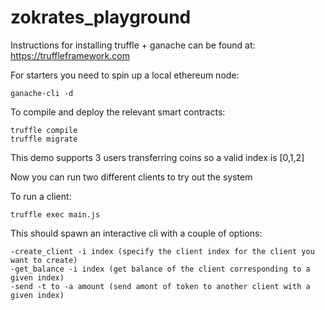 # zokrates_playground

Instructions for installing truffle + ganache can be found at: https://truffleframework.com

For starters you need to spin up a local ethereum node:
```
ganache-cli -d 
```

To compile and deploy the relevant smart contracts:
```
truffle compile
truffle migrate
```

This demo supports 3 users transferring coins so a valid index is [0,1,2]

Now you can run two different clients to try out the system

To run a client:
```
truffle exec main.js
```
This should spawn an interactive cli with a couple of options:

```
-create_client -i index (specify the client index for the client you want to create)
-get_balance -i index (get balance of the client corresponding to a given index)
-send -t to -a amount (send amont of token to another client with a given index)
```
